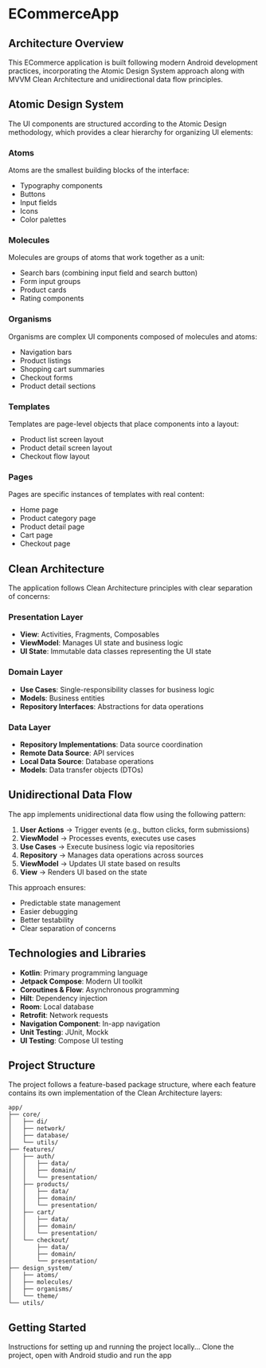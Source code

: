 # ECommerceApp

## Architecture Overview

This ECommerce application is built following modern Android development practices, incorporating the Atomic Design System approach along with MVVM Clean Architecture and unidirectional data flow principles.

## Atomic Design System

The UI components are structured according to the Atomic Design methodology, which provides a clear hierarchy for organizing UI elements:

### Atoms
Atoms are the smallest building blocks of the interface:
- Typography components
- Buttons
- Input fields
- Icons
- Color palettes

### Molecules
Molecules are groups of atoms that work together as a unit:
- Search bars (combining input field and search button)
- Form input groups
- Product cards
- Rating components

### Organisms
Organisms are complex UI components composed of molecules and atoms:
- Navigation bars
- Product listings
- Shopping cart summaries
- Checkout forms
- Product detail sections

### Templates
Templates are page-level objects that place components into a layout:
- Product list screen layout
- Product detail screen layout
- Checkout flow layout

### Pages
Pages are specific instances of templates with real content:
- Home page
- Product category page
- Product detail page
- Cart page
- Checkout page

## Clean Architecture

The application follows Clean Architecture principles with clear separation of concerns:

### Presentation Layer
- **View**: Activities, Fragments, Composables
- **ViewModel**: Manages UI state and business logic
- **UI State**: Immutable data classes representing the UI state

### Domain Layer
- **Use Cases**: Single-responsibility classes for business logic
- **Models**: Business entities
- **Repository Interfaces**: Abstractions for data operations

### Data Layer
- **Repository Implementations**: Data source coordination
- **Remote Data Source**: API services
- **Local Data Source**: Database operations
- **Models**: Data transfer objects (DTOs)

## Unidirectional Data Flow

The app implements unidirectional data flow using the following pattern:

1. **User Actions** → Trigger events (e.g., button clicks, form submissions)
2. **ViewModel** → Processes events, executes use cases
3. **Use Cases** → Execute business logic via repositories
4. **Repository** → Manages data operations across sources
5. **ViewModel** → Updates UI state based on results
6. **View** → Renders UI based on the state

This approach ensures:
- Predictable state management
- Easier debugging
- Better testability
- Clear separation of concerns

## Technologies and Libraries

- **Kotlin**: Primary programming language
- **Jetpack Compose**: Modern UI toolkit
- **Coroutines & Flow**: Asynchronous programming
- **Hilt**: Dependency injection
- **Room**: Local database
- **Retrofit**: Network requests
- **Navigation Component**: In-app navigation
- **Unit Testing**: JUnit, Mockk
- **UI Testing**: Compose UI testing

## Project Structure

The project follows a feature-based package structure, where each feature contains its own implementation of the Clean Architecture layers:

```
app/
├── core/
│   ├── di/
│   ├── network/
│   ├── database/
│   └── utils/
├── features/
│   ├── auth/
│   │   ├── data/
│   │   ├── domain/
│   │   └── presentation/
│   ├── products/
│   │   ├── data/
│   │   ├── domain/
│   │   └── presentation/
│   ├── cart/
│   │   ├── data/
│   │   ├── domain/
│   │   └── presentation/
│   └── checkout/
│       ├── data/
│       ├── domain/
│       └── presentation/
├── design_system/
│   ├── atoms/
│   ├── molecules/
│   ├── organisms/
│   └── theme/
└── utils/
```

## Getting Started

Instructions for setting up and running the project locally...
Clone the project, open with Android studio and run the app

